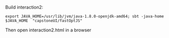 Build interaction2: 
```shell script
export JAVA_HOME=/usr/lib/jvm/java-1.8.0-openjdk-amd64; sbt -java-home $JAVA_HOME  "capstoneUI/fastOptJS"
```
Then open interaction2.html in a browser